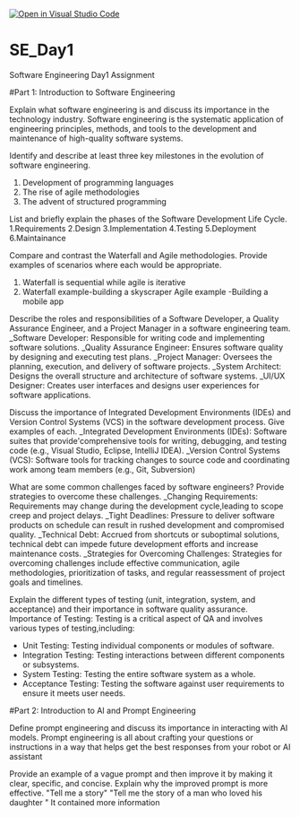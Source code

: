 [![Open in Visual Studio Code](https://classroom.github.com/assets/open-in-vscode-2e0aaae1b6195c2367325f4f02e2d04e9abb55f0b24a779b69b11b9e10269abc.svg)](https://classroom.github.com/online_ide?assignment_repo_id=15571304&assignment_repo_type=AssignmentRepo)
# SE_Day1
Software Engineering Day1 Assignment

#Part 1: Introduction to Software Engineering

Explain what software engineering is and discuss its importance in the technology industry.
Software engineering is the systematic application of engineering principles, methods, and tools to the development and maintenance of high-quality software systems.


Identify and describe at least three key milestones in the evolution of software engineering.
1. Development of programming languages
2. The rise of agile methodologies
3. The advent of structured programming 


List and briefly explain the phases of the Software Development Life Cycle.
1.Requirements
2.Design
3.Implementation
4.Testing
5.Deployment
6.Maintainance



Compare and contrast the Waterfall and Agile methodologies. Provide examples of scenarios where each would be appropriate.
1. Waterfall is sequential while agile is iterative
2. Waterfall example-building a skyscraper
Agile example -Building a mobile app


Describe the roles and responsibilities of a Software Developer, a Quality Assurance Engineer, and a Project Manager in a software engineering team.
_Software Developer: Responsible for writing code and implementing software solutions.
_Quality Assurance Engineer: Ensures software quality by designing and executing test 
plans.
_Project Manager: Oversees the planning, execution, and delivery of software projects.
_System Architect: Designs the overall structure and architecture of software systems.
_UI/UX Designer: Creates user interfaces and designs user experiences for software 
applications.


Discuss the importance of Integrated Development Environments (IDEs) and Version Control Systems (VCS) in the software development process. Give examples of each.
_Integrated Development Environments (IDEs): Software suites that provide'comprehensive tools for writing, debugging, and testing code (e.g., Visual Studio, Eclipse, IntelliJ IDEA).
_Version Control Systems (VCS): Software tools for tracking changes to source code and coordinating work among team members (e.g., Git, Subversion)


What are some common challenges faced by software engineers? Provide strategies to overcome these challenges.
_Changing Requirements: Requirements may change during the development cycle,leading to scope creep and project delays.
_Tight Deadlines: Pressure to deliver software products on schedule can result in rushed 
development and compromised quality.
_Technical Debt: Accrued from shortcuts or suboptimal solutions, technical debt can impede future development efforts and increase maintenance costs.
_Strategies for Overcoming Challenges: Strategies for overcoming challenges include 
effective communication, agile methodologies, prioritization of tasks, and regular 
reassessment of project goals and timelines.

Explain the different types of testing (unit, integration, system, and acceptance) and their importance in software quality assurance.
Importance of Testing: Testing is a critical aspect of QA and involves various types of testing,including:
 - Unit Testing: Testing individual components or modules of software.
 - Integration Testing: Testing interactions between different components or subsystems.
 - System Testing: Testing the entire software system as a whole.
 - Acceptance Testing: Testing the software against user requirements to ensure it meets user 
needs.


#Part 2: Introduction to AI and Prompt Engineering


Define prompt engineering and discuss its importance in interacting with AI models.
Prompt engineering is all about crafting your questions or instructions in a way that helps get the best responses from your robot or AI assistant

Provide an example of a vague prompt and then improve it by making it clear, specific, and concise. Explain why the improved prompt is more effective.
"Tell me a story"
"Tell me the story of a man who loved his daughter "
It contained more information 
